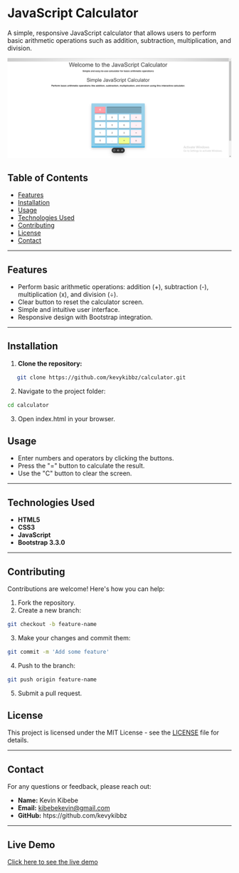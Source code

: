 # JavaScript Calculator

A simple, responsive JavaScript calculator that allows users to perform basic arithmetic operations such as addition, subtraction, multiplication, and division.

![JavaScript Calculator](./images/calculator.png)

## Table of Contents
- [Features](#features)
- [Installation](#installation)
- [Usage](#usage)
- [Technologies Used](#technologies-used)
- [Contributing](#contributing)
- [License](#license)
- [Contact](#contact)

---

## Features

- Perform basic arithmetic operations: addition (+), subtraction (-), multiplication (x), and division (÷).
- Clear button to reset the calculator screen.
- Simple and intuitive user interface.
- Responsive design with Bootstrap integration.

---

## Installation

1. **Clone the repository:**
```bash
   git clone https://github.com/kevykibbz/calculator.git
```
2. Navigate to the project folder:
```bash
cd calculator
```
3. Open index.html in your browser.

## Usage

- Enter numbers and operators by clicking the buttons.
- Press the "=" button to calculate the result.
- Use the "C" button to clear the screen.

---

## Technologies Used

- **HTML5**
- **CSS3**
- **JavaScript**
- **Bootstrap 3.3.0**

---

## Contributing

Contributions are welcome! Here's how you can help:

1. Fork the repository.
2. Create a new branch:
```bash
git checkout -b feature-name
```
3. Make your changes and commit them:
```bash
git commit -m 'Add some feature'
```
4. Push to the branch:
```bash
git push origin feature-name
```
5. Submit a pull request.

## License

This project is licensed under the MIT License - see the [LICENSE](LICENSE) file for details.

---

## Contact

For any questions or feedback, please reach out:

- **Name:** Kevin Kibebe 
- **Email:** kibebekevin@gmail.com 
- **GitHub:** htps://github.com/kevykibbz  

---

## Live Demo

[Click here to see the live demo](https://calculator-lime-eight-47.vercel.app/)  





